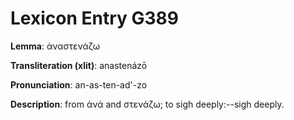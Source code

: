 # Lexicon Entry G389

**Lemma**: ἀναστενάζω

**Transliteration (xlit)**: anastenázō

**Pronunciation**: an-as-ten-ad'-zo

**Description**:
from ἀνά and στενάζω; to sigh deeply:--sigh deeply.
